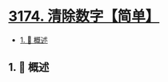 # [3174. 清除数字【简单】](https://github.com/Tdahuyou/TNotes.leetcode/tree/main/notes/3174.%20%E6%B8%85%E9%99%A4%E6%95%B0%E5%AD%97%E3%80%90%E7%AE%80%E5%8D%95%E3%80%91)

<!-- region:toc -->

- [1. 📝 概述](#1--概述)

<!-- endregion:toc -->

## 1. 📝 概述

